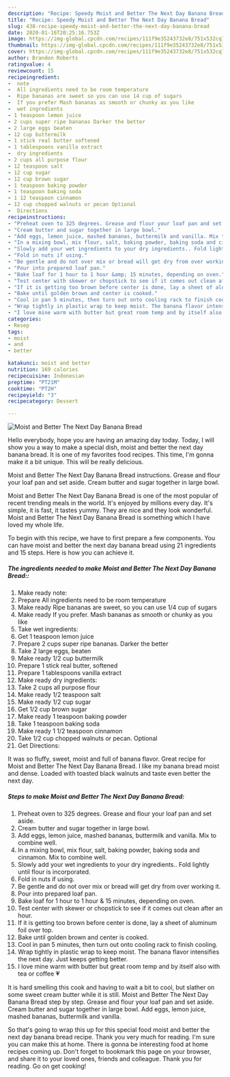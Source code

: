 ```yaml
---
description: "Recipe: Speedy Moist and Better The Next Day Banana Bread"
title: "Recipe: Speedy Moist and Better The Next Day Banana Bread"
slug: 438-recipe-speedy-moist-and-better-the-next-day-banana-bread
date: 2020-01-16T20:25:16.753Z
image: https://img-global.cpcdn.com/recipes/111f9e35243732e8/751x532cq70/moist-and-better-the-next-day-banana-bread-recipe-main-photo.jpg
thumbnail: https://img-global.cpcdn.com/recipes/111f9e35243732e8/751x532cq70/moist-and-better-the-next-day-banana-bread-recipe-main-photo.jpg
cover: https://img-global.cpcdn.com/recipes/111f9e35243732e8/751x532cq70/moist-and-better-the-next-day-banana-bread-recipe-main-photo.jpg
author: Brandon Roberts
ratingvalue: 4
reviewcount: 15
recipeingredient:
-  note
-  All ingredients need to be room temperature
-  Ripe bananas are sweet so you can use 14 cup of sugars
-  If you prefer Mash bananas as smooth or chunky as you like
-  wet ingredients
- 1 teaspoon lemon juice
- 2 cups super ripe bananas Darker the better
- 2 large eggs beaten
- 12 cup buttermilk
- 1 stick real butter softened
- 1 tablespoons vanilla extract
-  dry ingredients
- 2 cups all purpose flour
- 12 teaspoon salt
- 12 cup sugar
- 12 cup brown sugar
- 1 teaspoon baking powder
- 1 teaspoon baking soda
- 1 12 teaspoon cinnamon
- 12 cup chopped walnuts or pecan Optional
-  Directions
recipeinstructions:
- "Preheat oven to 325 degrees. Grease and flour your loaf pan and set aside."
- "Cream butter and sugar together in large bowl."
- "Add eggs, lemon juice, mashed bananas, buttermilk and vanilla. Mix to combine well."
- "In a mixing bowl, mix flour, salt, baking powder, baking soda and cinnamon. Mix to combine well."
- "Slowly add your wet ingredients to your dry ingredients.. Fold lightly until flour is incorporated."
- "Fold in nuts if using."
- "Be gentle and do not over mix or bread will get dry from over working it."
- "Pour into prepared loaf pan."
- "Bake loaf for 1 hour to 1 hour &amp; 15 minutes, depending on oven."
- "Test center with skewer or chopstick to see if it comes out clean after an hour."
- "If it is getting too brown before center is done, lay a sheet of aluminum foil over top."
- "Bake until golden brown and center is cooked."
- "Cool in pan 5 minutes, then turn out onto cooling rack to finish cooling."
- "Wrap tightly in plastic wrap to keep moist. The banana flavor intensifies the next day. Just keeps getting better."
- "I love mine warm with butter but great room temp and by itself also with tea or coffee 💗"
categories:
- Resep
tags:
- moist
- and
- better

katakunci: moist and better
nutrition: 169 calories
recipecuisine: Indonesian
preptime: "PT21M"
cooktime: "PT2H"
recipeyield: "3"
recipecategory: Dessert

---
```



![Moist and Better The Next Day Banana Bread](https://img-global.cpcdn.com/recipes/111f9e35243732e8/751x532cq70/moist-and-better-the-next-day-banana-bread-recipe-main-photo.jpg)

Hello everybody, hope you are having an amazing day today. Today, I will show you a way to make a special dish, moist and better the next day banana bread. It is one of my favorites food recipes. This time, I'm gonna make it a bit unique. This will be really delicious.

Moist and Better The Next Day Banana Bread instructions. Grease and flour your loaf pan and set aside. Cream butter and sugar together in large bowl.

Moist and Better The Next Day Banana Bread is one of the most popular of recent trending meals in the world. It's enjoyed by millions every day. It's simple, it is fast, it tastes yummy. They are nice and they look wonderful. Moist and Better The Next Day Banana Bread is something which I have loved my whole life.


To begin with this recipe, we have to first prepare a few components. You can have moist and better the next day banana bread using 21 ingredients and 15 steps. Here is how you can achieve it.

##### The ingredients needed to make Moist and Better The Next Day Banana Bread::

1. Make ready  note:
1. Prepare  All ingredients need to be room temperature
1. Make ready  Ripe bananas are sweet, so you can use 1/4 cup of sugars
1. Make ready  If you prefer. Mash bananas as smooth or chunky as you like
1. Take  wet ingredients:
1. Get 1 teaspoon lemon juice
1. Prepare 2 cups super ripe bananas. Darker the better
1. Take 2 large eggs, beaten
1. Make ready 1/2 cup buttermilk
1. Prepare 1 stick real butter, softened
1. Prepare 1 tablespoons vanilla extract
1. Make ready  dry ingredients:
1. Take 2 cups all purpose flour
1. Make ready 1/2 teaspoon salt
1. Make ready 1/2 cup sugar
1. Get 1/2 cup brown sugar
1. Make ready 1 teaspoon baking powder
1. Take 1 teaspoon baking soda
1. Make ready 1 1/2 teaspoon cinnamon
1. Take 1/2 cup chopped walnuts or pecan. Optional
1. Get  Directions:


It was so fluffy, sweet, moist and full of banana flavor. Great recipe for Moist and Better The Next Day Banana Bread. I like my banana bread moist and dense. Loaded with toasted black walnuts and taste even better the next day. 

##### Steps to make Moist and Better The Next Day Banana Bread:

1. Preheat oven to 325 degrees. Grease and flour your loaf pan and set aside.
1. Cream butter and sugar together in large bowl.
1. Add eggs, lemon juice, mashed bananas, buttermilk and vanilla. Mix to combine well.
1. In a mixing bowl, mix flour, salt, baking powder, baking soda and cinnamon. Mix to combine well.
1. Slowly add your wet ingredients to your dry ingredients.. Fold lightly until flour is incorporated.
1. Fold in nuts if using.
1. Be gentle and do not over mix or bread will get dry from over working it.
1. Pour into prepared loaf pan.
1. Bake loaf for 1 hour to 1 hour &amp; 15 minutes, depending on oven.
1. Test center with skewer or chopstick to see if it comes out clean after an hour.
1. If it is getting too brown before center is done, lay a sheet of aluminum foil over top.
1. Bake until golden brown and center is cooked.
1. Cool in pan 5 minutes, then turn out onto cooling rack to finish cooling.
1. Wrap tightly in plastic wrap to keep moist. The banana flavor intensifies the next day. Just keeps getting better.
1. I love mine warm with butter but great room temp and by itself also with tea or coffee 💗


It is hard smelling this cook and having to wait a bit to cool, but slather on some sweet cream butter while it is still. Moist and Better The Next Day Banana Bread step by step. Grease and flour your loaf pan and set aside. Cream butter and sugar together in large bowl. Add eggs, lemon juice, mashed bananas, buttermilk and vanilla. 

So that's going to wrap this up for this special food moist and better the next day banana bread recipe. Thank you very much for reading. I'm sure you can make this at home. There is gonna be interesting food at home recipes coming up. Don't forget to bookmark this page on your browser, and share it to your loved ones, friends and colleague. Thank you for reading. Go on get cooking!
